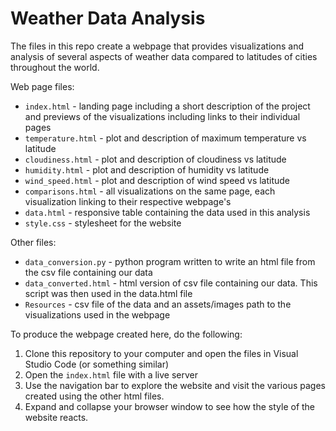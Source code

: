 # Weather Data Analysis

The files in this repo create a webpage that provides visualizations and analysis of several aspects of weather data compared to latitudes of cities throughout the world. 

Web page files:
* `index.html` - landing page including a short description of the project and previews of the visualizations including links to their individual pages
* `temperature.html` - plot and description of maximum temperature vs latitude
* `cloudiness.html` - plot and description of cloudiness vs latitude
* `humidity.html` - plot and description of humidity vs latitude
* `wind_speed.html` - plot and description of wind speed vs latitude
* `comparisons.html` - all visualizations on the same page, each visualization linking to their respective webpage's
* `data.html` - responsive table containing the data used in this analysis
* `style.css` - stylesheet for the website

Other files:
* `data_conversion.py` - python program written to write an html file from the csv file containing our data
* `data_converted.html` - html version of csv file containing our data. This script was then used in the data.html file
* `Resources` - csv file of the data and an assets/images path to the visualizations used in the webpage

To produce the webpage created here, do the following:
1. Clone this repository to your computer and open the files in Visual Studio Code (or something similar)
2. Open the `index.html` file with a live server
3. Use the navigation bar to explore the website and visit the various pages created using the other html files.
4. Expand and collapse your browser window to see how the style of the website reacts.
